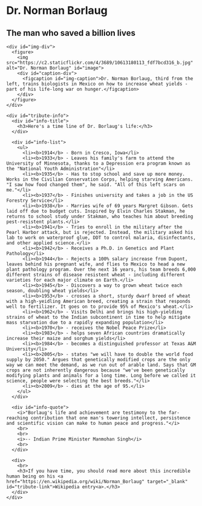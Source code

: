   <div id = "main">
    <div id="title">
      <div id="title-content">
        <h1>Dr. Norman Borlaug</h1>
        <h2>The man who saved a billion lives</h2>
      </div>
    </div>

    <div id="img-div">
      <figure>
        <img src="https://c2.staticflickr.com/4/3689/10613180113_fdf7bcd316_b.jpg" alt="Dr. Norman Borlaug" id="image">
        <div id="caption-div">
          <figcaption id="img-caption">Dr. Norman Borlaug, third from the left, trains biologists in Mexico on how to increase wheat yields - part of his life-long war on hunger.</figcaption>
        </div>
      </figure>
    </div>

    <div id="tribute-info">
      <div id="info-title">
        <h3>Here's a time line of Dr. Borlaug's life:</h3>
      </div>

      <div id="info-list">
        <ul>
          <li><b>1914</b> - Born in Cresco, Iowa</li>
          <li><b>1933</b> - Leaves his family's farm to attend the University of Minnesota, thanks to a Depression era program known as the "National Youth Administration"</li>
          <li><b>1935</b> - Has to stop school and save up more money. Works in the Civilian Conservation Corps, helping starving Americans. "I saw how food changed them", he said. "All of this left scars on me."</li>
          <li><b>1937</b> - Finishes university and takes a job in the US Forestry Service</li>
          <li><b>1938</b> - Marries wife of 69 years Margret Gibson. Gets laid off due to budget cuts. Inspired by Elvin Charles Stakman, he returns to school study under Stakman, who teaches him about breeding pest-resistent plants.</li>
          <li><b>1941</b> - Tries to enroll in the military after the Pearl Harbor attack, but is rejected. Instead, the military asked his lab to work on waterproof glue, DDT to control malaria, disinfectants, and other applied science.</li>
          <li><b>1942</b> - Receives a Ph.D. in Genetics and Plant Pathology</li>
          <li><b>1944</b> - Rejects a 100% salary increase from Dupont, leaves behind his pregnant wife, and flies to Mexico to head a new plant pathology program. Over the next 16 years, his team breeds 6,000 different strains of disease resistent wheat - including different varieties for each major climate on Earth.</li>
          <li><b>1945</b> - Discovers a way to grown wheat twice each season, doubling wheat yields</li>
          <li><b>1953</b> - crosses a short, sturdy dwarf breed of wheat with a high-yeidling American breed, creating a strain that responds well to fertilizer. It goes on to provide 95% of Mexico's wheat.</li>
          <li><b>1962</b> - Visits Delhi and brings his high-yielding strains of wheat to the Indian subcontinent in time to help mitigate mass starvation due to a rapidly expanding population</li>
          <li><b>1970</b> - receives the Nobel Peace Prize</li>
          <li><b>1983</b> - helps seven African countries dramatically increase their maize and sorghum yields</li>
          <li><b>1984</b> - becomes a distinguished professor at Texas A&M University</li>
          <li><b>2005</b> - states "we will have to double the world food supply by 2050." Argues that genetically modified crops are the only way we can meet the demand, as we run out of arable land. Says that GM crops are not inherently dangerous because "we've been genetically modifying plants and animals for a long time. Long before we called it science, people were selecting the best breeds."</li>
          <li><b>2009</b> - dies at the age of 95.</li>
        </ul>
      </div>

      <div id="info-quote">
        <i>"Borlaug's life and achievement are testimony to the far-reaching contribution that one man's towering intellect, persistence and scientific vision can make to human peace and progress."</i>
        <br>
        <br>
        <i>-- Indian Prime Minister Manmohan Singh</i>
        <br>
      </div>

      <div>
        <br>
        <h3>If you have time, you should read more about this incredible human being on his <a href="https://en.wikipedia.org/wiki/Norman_Borlaug" target="_blank" id="tribute-link">Wikipedia entry<a>.</h3>
      </div>
    </div>
  </div>
